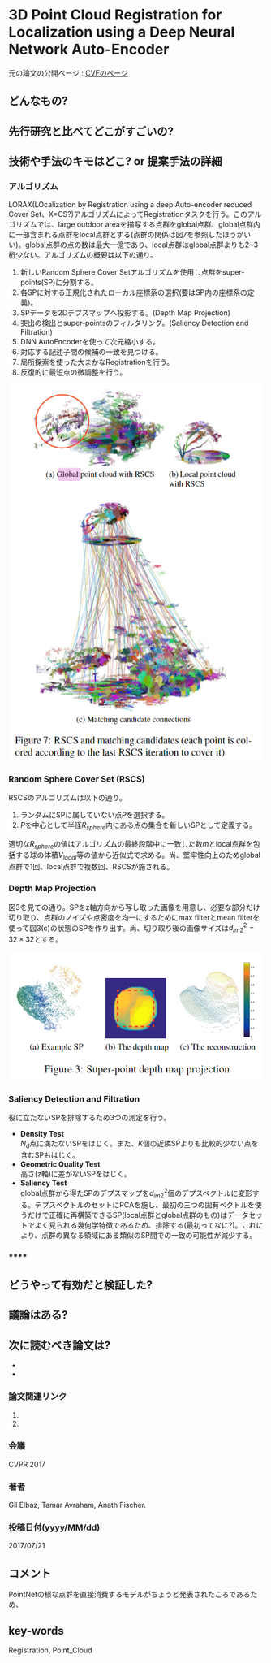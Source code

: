 # 3D Point Cloud Registration for Localization using a Deep Neural Network Auto-Encoder

元の論文の公開ページ : [CVFのページ](http://openaccess.thecvf.com/content_cvpr_2017/papers/Elbaz_3D_Point_Cloud_CVPR_2017_paper.pdf)

## どんなもの?

## 先行研究と比べてどこがすごいの?

## 技術や手法のキモはどこ? or 提案手法の詳細
### **アルゴリズム**
LORAX(LOcalization by Registration using a deep Auto-encoder reduced Cover Set、X=CS?)アルゴリズムによってRegistrationタスクを行う。このアルゴリズムでは、large outdoor areaを描写する点群をglobal点群、global点群内に一部含まれる点群をlocal点群とする(点群の関係は図7を参照したほうがいい)。global点群の点の数は最大一億であり、local点群はglobal点群よりも2~3桁少ない。アルゴリズムの概要は以下の通り。

1. 新しいRandom Sphere Cover Setアルゴリズムを使用し点群をsuper-points(SP)に分割する。
2. 各SPに対する正規化されたローカル座標系の選択(要はSP内の座標系の定義)。
3. SPデータを2Dデプスマップへ投影する。(Depth Map Projection)
4. 突出の検出とsuper-pointsのフィルタリング。(Saliency Detection and Filtration)
5. DNN AutoEncoderを使って次元縮小する。
6. 対応する記述子間の候補の一致を見つける。
7. 局所探索を使った大まかなRegistrationを行う。
8. 反復的に最短点の微調整を行う。

![fig7](img/3PCRfLuaDNNA/fig7.png)

### **Random Sphere Cover Set (RSCS)**
RSCSのアルゴリズムは以下の通り。

1. ランダムにSPに属していない点$P$を選択する。
2. $P$を中心として半径$R_ {sphere}$内にある点の集合を新しいSPとして定義する。

適切な$R_ {sphere}$の値はアルゴリズムの最終段階中に一致した数$m$とlocal点群を包括する球の体積$V_ {local}$等の値から近似式で求める。尚、堅牢性向上のためglobal点群で1回、local点群で複数回、RSCSが施される。

### **Depth Map Projection**
図3を見ての通り。SPをz軸方向から写し取った画像を用意し、必要な部分だけ切り取り、点群のノイズや点密度を均一にするためにmax filterとmean filterを使って図3(c)の状態のSPを作り出す。尚、切り取り後の画像サイズは$d_ {im2}^2=32\times 32$とする。

![fig3](img/3PCRfLuaDNNA/fig3.png)

### **Saliency Detection and Filtration**
役に立たないSPを排除するため3つの測定を行う。

- **Density Test**  
  $N_ d$点に満たないSPをはじく。また、$K$個の近隣SPよりも比較的少ない点を含むSPもはじく。
- **Geometric Quality Test**  
  高さ(z軸)に差がないSPをはじく。
- **Saliency Test**  
  global点群から得たSPのデプスマップを$d_ {im2}^2$個のデプスベクトルに変形する。デプスベクトルのセットにPCAを施し、最初の三つの固有ベクトルを使うだけで正確に再構築できるSP(local点群とglobal点群のもの)はデータセットでよく見られる幾何学特徴であるため、排除する(最初ってなに?)。これにより、点群の異なる領域にある類似のSP間での一致の可能性が減少する。

### ****

## どうやって有効だと検証した?

## 議論はある?


## 次に読むべき論文は?
-
-

### 論文関連リンク
1.
2.

### 会議
CVPR 2017

### 著者
Gil Elbaz, Tamar Avraham, Anath Fischer. 

### 投稿日付(yyyy/MM/dd)
2017/07/21

## コメント
PointNetの様な点群を直接消費するモデルがちょうど発表されたころであるため、

## key-words
Registration, Point_Cloud